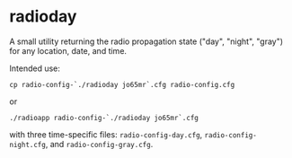 # radioday
A small utility returning the radio propagation state ("day", "night", "gray") for any location, date, and time.

Intended use:

```cp radio-config-`./radioday jo65mr`.cfg radio-config.cfg```

or 

```./radioapp radio-config-`./radioday jo65mr`.cfg```

with three time-specific files: `radio-config-day.cfg`, `radio-config-night.cfg`, and `radio-config-gray.cfg`.

